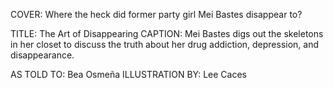 COVER: Where the heck did former party girl Mei Bastes disappear to?

TITLE: The Art of Disappearing
CAPTION: Mei Bastes digs out the skeletons in her closet to discuss the truth about her drug addiction, depression, and disappearance.

AS TOLD TO: Bea Osmeña
ILLUSTRATION BY: Lee Caces

